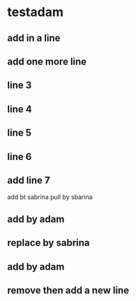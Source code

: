 # testadam

## add in a line  

## add one more line

## line 3

## line 4

## line 5

## line 6

## add line 7


add bt sabrina
pull by sbarina
## add by adam

## replace by sabrina

## add by adam

## remove then add a new line 
